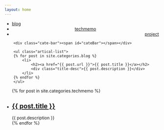 ```yaml
---
layout: home
---
```


<div class="index-content blog">
    <div class="section">
        <ul class="artical-cate">
            <li class="on"><a href="/"><span>blog</span></a></li>
            <li style="text-align:center"><a href="/techmemo"><span>techmemo</span></a></li>
            <li style="text-align:right"><a href="/project"><span>project</span></a></li>
        </ul>

        <div class="cate-bar"><span id="cateBar"></span></div>

        <ul class="artical-list">
        {% for post in site.categories.blog %}
            <li>
                <h2><a href="{{ post.url }}">{{ post.title }}</a></h2>
                <div class="title-desc">{{ post.description }}</div>
            </li>
        {% endfor %}
        </ul>

<ul class="artical-list">
{% for post in site.categories.techmemo %}
<li>
<h2><a href="{{ post.url }}">{{ post.title }}</a></h2>
<div class="title-desc">{{ post.description }}</div>
</li>
{% endfor %}
</ul>
    </div>
    <div class="aside">
    </div>
</div>
